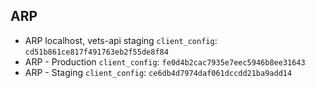 ## ARP

* ARP localhost, vets-api staging `client_config`: `cd51b861ce817f491763eb2f55de8f84`
* ARP - Production `client_config`: `fe0d4b2cac7935e7eec5946b8ee31643`
* ARP - Staging `client_config`: `ce6db4d7974daf061dccdd21ba9add14`
